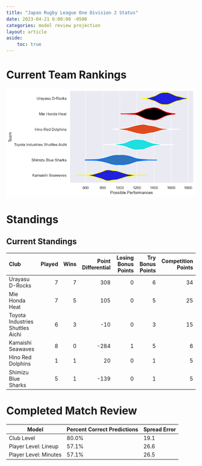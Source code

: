 ```yaml
---  
title: "Japan Rugby League One Division 2 Status"  
date: 2023-04-21 6:00:00 -0500  
categories: model review projection  
layout: article  
aside:  
    toc: true  
---
```

# Current Team Rankings


![Club Rankings](plots/rankings_Japan-Rugby-League-One-Division-2-2022.png)
# Standings

## Current Standings


| Club                             |   Played |   Wins |   Point Differential |   Losing Bonus Points |   Try Bonus Points |   Competition Points |
|:---------------------------------|---------:|-------:|---------------------:|----------------------:|-------------------:|---------------------:|
| Urayasu D-Rocks                  |        7 |      7 |                  308 |                     0 |                  6 |                   34 |
| Mie Honda Heat                   |        7 |      5 |                  105 |                     0 |                  5 |                   25 |
| Toyota Industries Shuttles Aichi |        6 |      3 |                  -10 |                     0 |                  3 |                   15 |
| Kamaishi Seawaves                |        8 |      0 |                 -284 |                     1 |                  5 |                    6 |
| Hino Red Dolphins                |        1 |      1 |                   20 |                     0 |                  1 |                    5 |
| Shimizu Blue Sharks              |        5 |      1 |                 -139 |                     0 |                  1 |                    5 |



# Completed Match Review


| Model | Percent Correct Predictions | Spread Error |
| ------ | ------ | ------ |
| Club Level | 80.0% | 19.1 |
| Player Level: Lineup | 57.1% | 26.6 |
| Player Level: Minutes | 57.1% | 26.5 |

